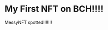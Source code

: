 # My First NFT on BCH!!!!
MessyNFT spotted!!!!!!!
                                                                                    